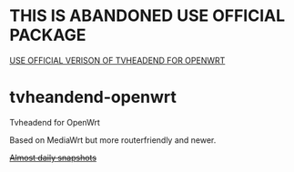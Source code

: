 # THIS IS ABANDONED USE OFFICIAL PACKAGE

[USE OFFICIAL VERISON OF TVHEADEND FOR OPENWRT](https://openwrt.org/packages/pkgdata/tvheadend)

tvheandend-openwrt
==================

Tvheadend for OpenWrt

Based on MediaWrt but more routerfriendly and newer.

~~[Almost daily snapshots](http://bit.ly/tvheadend-openwrt "Almost daily snapshots")~~

